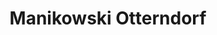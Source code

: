 ---
title: "Manikowski Otterndorf"
url: /otterndorf/manikowski-otterndorf-stader-strasse/
shop: Autowerkstatt
---